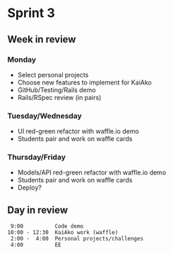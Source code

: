 # Sprint 3

## Week in review

### Monday
- Select personal projects
- Choose new features to implement for KaiAko
- GitHub/Testing/Rails demo
- Rails/RSpec review (in pairs)

### Tuesday/Wednesday
- UI red-green refactor with waffle.io demo
- Students pair and work on waffle cards

### Thursday/Friday
- Models/API red-green refactor with waffle.io demo
- Students pair and work on waffle cards
- Deploy?

## Day in review

```
 9:00          Code demo
10:00 - 12:30  KaiAko work (waffle)
 2:00 -  4:00  Personal projects/challenges
 4:00          EE
```
